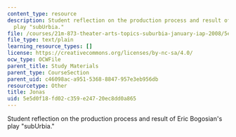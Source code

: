 ```yaml
---
content_type: resource
description: Student reflection on the production process and result of Eric Bogosian's
  play "subUrbia."
file: /courses/21m-873-theater-arts-topics-suburbia-january-iap-2008/5e5d0f18fd02c359e24720ec8dd0a865_jonas.txt
file_type: text/plain
learning_resource_types: []
license: https://creativecommons.org/licenses/by-nc-sa/4.0/
ocw_type: OCWFile
parent_title: Study Materials
parent_type: CourseSection
parent_uid: c46098ac-a951-5368-8847-957e3eb956db
resourcetype: Other
title: Jonas
uid: 5e5d0f18-fd02-c359-e247-20ec8dd0a865
---
```

Student reflection on the production process and result of Eric Bogosian's play "subUrbia."
